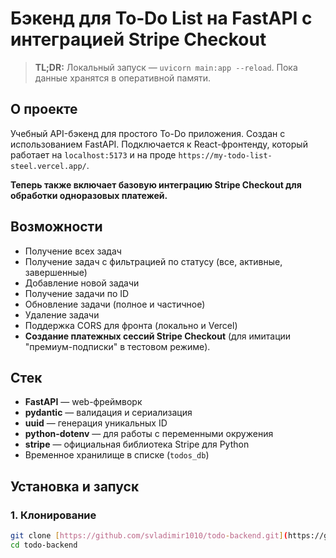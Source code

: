 # Бэкенд для To‑Do List на FastAPI с интеграцией Stripe Checkout

> **TL;DR:** Локальный запуск — `uvicorn main:app --reload`. Пока данные хранятся в оперативной памяти.

## О проекте
Учебный API-бэкенд для простого To-Do приложения. Создан с использованием FastAPI. Подключается к React-фронтенду, который работает на `localhost:5173` и на проде `https://my-todo-list-steel.vercel.app/`.

**Теперь также включает базовую интеграцию Stripe Checkout для обработки одноразовых платежей.**

## Возможности
- Получение всех задач
- Получение задач с фильтрацией по статусу (все, активные, завершенные)
- Добавление новой задачи
- Получение задачи по ID
- Обновление задачи (полное и частичное)
- Удаление задачи
- Поддержка CORS для фронта (локально и Vercel)
- **Создание платежных сессий Stripe Checkout** (для имитации "премиум-подписки" в тестовом режиме).

## Стек
- **FastAPI** — web-фреймворк
- **pydantic** — валидация и сериализация
- **uuid** — генерация уникальных ID
- **python-dotenv** — для работы с переменными окружения
- **stripe** — официальная библиотека Stripe для Python
- Временное хранилище в списке (`todos_db`)

## Установка и запуск

### 1. Клонирование
```bash
git clone [https://github.com/svladimir1010/todo-backend.git](https://github.com/svladimir1010/todo-backend.git)
cd todo-backend